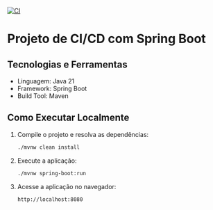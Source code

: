[![CI](https://github.com/kick250/ciecd-tp2/actions/workflows/ci.yml/badge.svg)](https://github.com/kick250/ciecd-tp2/actions/workflows/ci.yml)

# Projeto de CI/CD com Spring Boot

## Tecnologias e Ferramentas

- Linguagem: Java 21
- Framework: Spring Boot
- Build Tool: Maven

## Como Executar Localmente

1. Compile o projeto e resolva as dependências:
   ```bash
   ./mvnw clean install
   ```

3. Execute a aplicação:
   ```bash
   ./mvnw spring-boot:run
   ```

4. Acesse a aplicação no navegador:
   ```
   http://localhost:8080
   ```
